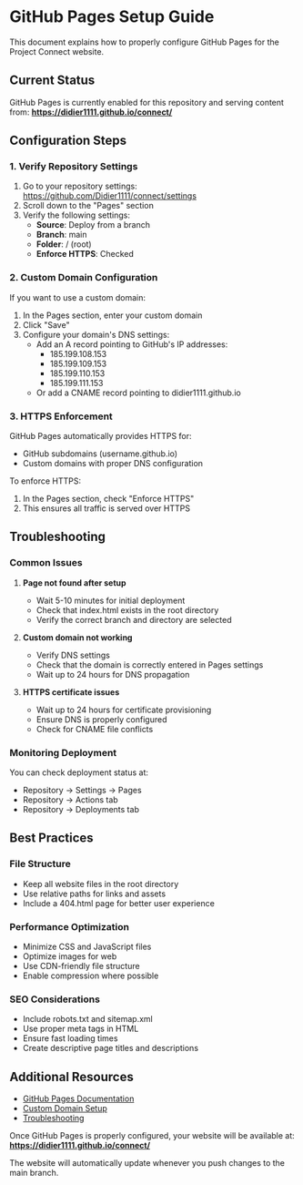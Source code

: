 # GitHub Pages Setup Guide

This document explains how to properly configure GitHub Pages for the Project Connect website.

## Current Status

GitHub Pages is currently enabled for this repository and serving content from:
**https://didier1111.github.io/connect/**

## Configuration Steps

### 1. Verify Repository Settings

1. Go to your repository settings: https://github.com/Didier1111/connect/settings
2. Scroll down to the "Pages" section
3. Verify the following settings:
   - **Source**: Deploy from a branch
   - **Branch**: main
   - **Folder**: / (root)
   - **Enforce HTTPS**: Checked

### 2. Custom Domain Configuration

If you want to use a custom domain:

1. In the Pages section, enter your custom domain
2. Click "Save"
3. Configure your domain's DNS settings:
   - Add an A record pointing to GitHub's IP addresses:
     - 185.199.108.153
     - 185.199.109.153
     - 185.199.110.153
     - 185.199.111.153
   - Or add a CNAME record pointing to didier1111.github.io

### 3. HTTPS Enforcement

GitHub Pages automatically provides HTTPS for:
- GitHub subdomains (username.github.io)
- Custom domains with proper DNS configuration

To enforce HTTPS:
1. In the Pages section, check "Enforce HTTPS"
2. This ensures all traffic is served over HTTPS

## Troubleshooting

### Common Issues

1. **Page not found after setup**
   - Wait 5-10 minutes for initial deployment
   - Check that index.html exists in the root directory
   - Verify the correct branch and directory are selected

2. **Custom domain not working**
   - Verify DNS settings
   - Check that the domain is correctly entered in Pages settings
   - Wait up to 24 hours for DNS propagation

3. **HTTPS certificate issues**
   - Wait up to 24 hours for certificate provisioning
   - Ensure DNS is properly configured
   - Check for CNAME file conflicts

### Monitoring Deployment

You can check deployment status at:
- Repository → Settings → Pages
- Repository → Actions tab
- Repository → Deployments tab

## Best Practices

### File Structure
- Keep all website files in the root directory
- Use relative paths for links and assets
- Include a 404.html page for better user experience

### Performance Optimization
- Minimize CSS and JavaScript files
- Optimize images for web
- Use CDN-friendly file structure
- Enable compression where possible

### SEO Considerations
- Include robots.txt and sitemap.xml
- Use proper meta tags in HTML
- Ensure fast loading times
- Create descriptive page titles and descriptions

## Additional Resources

- [GitHub Pages Documentation](https://docs.github.com/en/pages)
- [Custom Domain Setup](https://docs.github.com/en/pages/configuring-a-custom-domain-for-your-github-pages-site)
- [Troubleshooting](https://docs.github.com/en/pages/troubleshooting-custom-domains-and-github-pages)

Once GitHub Pages is properly configured, your website will be available at:
**https://didier1111.github.io/connect/**

The website will automatically update whenever you push changes to the main branch.